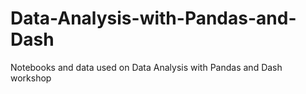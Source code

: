 # Data-Analysis-with-Pandas-and-Dash
Notebooks and data used on Data Analysis with Pandas and Dash workshop
